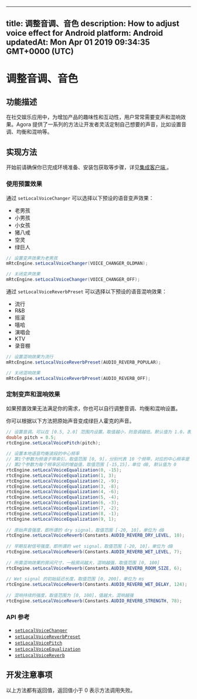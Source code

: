 
---
title: 调整音调、音色
description: How to adjust voice effect for Android
platform: Android
updatedAt: Mon Apr 01 2019 09:34:35 GMT+0000 (UTC)
---
# 调整音调、音色
## 功能描述
在社交娱乐应用中，为增加产品的趣味性和互动性，用户常常需要变声和混响效果。Agora 提供了一系列的方法让开发者灵活定制自己想要的声音，比如设置音调、均衡和混响等。 
## 实现方法
开始前请确保你已完成环境准备、安装包获取等步骤，详见[集成客户端 ](../../cn/Video/android_video.md)。

### 使用预置效果

通过 `setLocalVoiceChanger` 可以选择以下预设的语音变声效果：

- 老男孩
- 小男孩
- 小女孩
- 猪八戒
- 空灵
- 绿巨人

```java
// 设置变声效果为老男孩
mRtcEngine.setLocalVoiceChanger(VOICE_CHANGER_OLDMAN);

// 关闭变声效果
mRtcEngine.setLocalVoiceChanger(VOICE_CHANGER_OFF);
```

通过 `setLocalVoiceReverbPreset` 可以选择以下预设的语音混响效果：

- 流行
- R&B
- 摇滚
- 嘻哈
- 演唱会
- KTV
- 录音棚

```java
// 设置混响效果为流行
mRtcEngine.setLocalVoiceReverbPreset(AUDIO_REVERB_POPULAR);

// 关闭混响效果
mRtcEngine.setLocalVoiceReverbPreset(AUDIO_REVERB_OFF);
```

### 定制变声和混响效果

如果预置效果无法满足你的需求，你也可以自行调整音调、均衡和混响设置。

你可以根据以下方法把原始声音变成绿巨人霍克的声音。

```java
// 设置音调。可以在 [0.5, 2.0] 范围内设置。取值越小，则音调越低。默认值为 1.0，表示原始音调。
double pitch = 0.5;
rtcEngine.setLocalVoicePitch(pitch);
  
// 设置本地语音均衡波段的中心频率
// 第1个参数为频谱子带索引，取值范围 [0, 9]，分别代表 10 个频带，对应的中心频率是 [31, 62, 125, 250, 500, 1k, 2k, 4k, 8k, 16k] Hz
// 第2个参数为每个频率区间的增益值，取值范围 [-15,15]，单位 dB, 默认值为 0
rtcEngine.setLocalVoiceEqualization(0, -15);
rtcEngine.setLocalVoiceEqualization(1, 3);
rtcEngine.setLocalVoiceEqualization(2, -9);
rtcEngine.setLocalVoiceEqualization(3, -8);
rtcEngine.setLocalVoiceEqualization(4, -6);
rtcEngine.setLocalVoiceEqualization(5, -4);
rtcEngine.setLocalVoiceEqualization(6, -3);
rtcEngine.setLocalVoiceEqualization(7, -2);
rtcEngine.setLocalVoiceEqualization(8, -1);
rtcEngine.setLocalVoiceEqualization(9, 1);
  
// 原始声音强度，即所谓的 dry signal，取值范围 [-20, 10]，单位为 dB
rtcEngine.setLocalVoiceReverb(Constants.AUDIO_REVERB_DRY_LEVEL, 10);
  
// 早期反射信号强度，即所谓的 wet signal，取值范围 [-20, 10]，单位为 dB
rtcEngine.setLocalVoiceReverb(Constants.AUDIO_REVERB_WET_LEVEL, 7);
  
// 所需混响效果的房间尺寸，一般房间越大，混响越强，取值范围 [0, 100]
rtcEngine.setLocalVoiceReverb(Constants.AUDIO_REVERB_ROOM_SIZE, 6);
  
// Wet signal 的初始延迟长度，取值范围 [0, 200]，单位为 ms
rtcEngine.setLocalVoiceReverb(Constants.AUDIO_REVERB_WET_DELAY, 124);
  
// 混响持续的强度，取值范围为 [0, 100]，值越大，混响越强
rtcEngine.setLocalVoiceReverb(Constants.AUDIO_REVERB_STRENGTH, 78);
```

### API 参考

- [`setLocalVoiceChanger`](https://docs.agora.io/cn/Video/API%20Reference/java/classio_1_1agora_1_1rtc_1_1_rtc_engine.html#ade6883c7878b7a596d5b2563462597dd)
- [`setLocalVoiceReverbPreset`](https://docs.agora.io/cn/Video/API%20Reference/java/classio_1_1agora_1_1rtc_1_1_rtc_engine.html#a10dd25bc8e129512cd6727133b7fc42f)
- [`setLocalVoicePitch`](https://docs.agora.io/cn/Video/API%20Reference/java/classio_1_1agora_1_1rtc_1_1_rtc_engine.html#a41b525f9cbf2911594bcda9b20a728c9)
- [`setLocalVoiceEqualization`](https://docs.agora.io/cn/Video/API%20Reference/java/classio_1_1agora_1_1rtc_1_1_rtc_engine.html#a9e3aa79f0d6d8f2ea81907543506d960)
- [`setLocalVoiceReverb`](https://docs.agora.io/cn/Video/API%20Reference/java/classio_1_1agora_1_1rtc_1_1_rtc_engine.html#a4afc32ba68e997e90ba3f128317827fa)

## 开发注意事项

以上方法都有返回值，返回值小于 0 表示方法调用失败。
